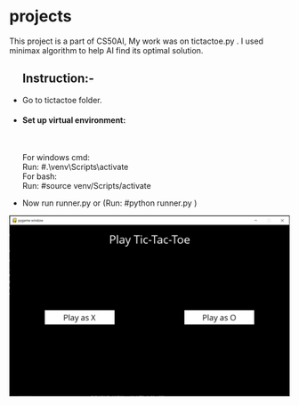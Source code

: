 # projects

This project is a part of CS50AI, My work was on tictactoe.py .
I used minimax algorithm to help AI find its optimal solution.

<ul><h2>Instruction:-</h2>
    <li>Go to tictactoe folder.</li>
    <li><h4>Set up virtual environment:</h4><br>
        <p>For windows cmd:<br>Run: #.\venv\Scripts\activate<br>For bash:<br>Run: #source venv/Scripts/activate</p>
    </li>
    <li>Now run runner.py or (Run: #python runner.py )</li>
    </ul>


<img src="/img.png">
